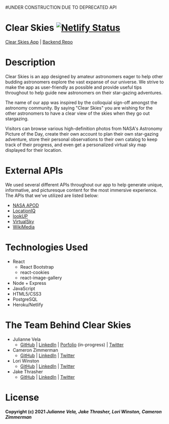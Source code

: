 
#UNDER CONSTRUCTION DUE TO DEPRECATED API
# Clear Skies [![Netlify Status](https://api.netlify.com/api/v1/badges/c26e5fed-ce3b-470e-b3e4-90f7a043fda6/deploy-status)](https://app.netlify.com/sites/clear-skies/deploys)

[Clear Skies App](https://clear-skies.netlify.app/) | [Backend Repo](https://github.com/foundations2-final/clear-skies-back-end)

# Description
Clear Skies is an app designed by amateur astronomers eager to help other budding astronomers explore the vast expanse of our universe. We strive to make the app as user-friendly as possible and provide useful tips throughout to help guide new astronomers on their star-gazing adventures.

The name of our app was inspired by the colloquial sign-off amongst the astronomy community. By saying "Clear Skies" you are wishing for the other astronomers to have a clear view of the skies when they go out stargazing.

Visitors can browse various high-definition photos from NASA's Astronomy Picture of the Day, create their own account to plan their own star-gazing adventure, store their personal observations to their own catalog to keep track of their progress, and even get a personalized virtual sky map displayed for their location.

# External APIs
We used several different APIs throughout our app to help generate unique, informative, and picturesque content for the most immersive experience. The APIs that we've utilized are listed below:

-   [NASA APOD](https://apod.nasa.gov/apod/astropix.html)
-   [LocationIQ](https://locationiq.com/)
-   [lookUP](https://www.strudel.org.uk/lookUP/)
-   [VirtualSky](https://virtualsky.lco.global/)
-   [WikiMedia](https://api.wikimedia.org/)

# Technologies Used
- React
    - React Bootstrap 
    - react-cookies
    - react-image-gallery
- Node + Express
- JavaScript
- HTML5/CSS3
- PostgreSQL
- Heroku/Netlify

# The Team Behind Clear Skies

-   Julianne Vela
    -   [GitHub](https://www.github.com/julianne-vela) | [LinkedIn](https://www.linkedin.com/in/juliannevela/) | [Porfolio](https://www.juliannevela.dev) (in-progress) | [Twitter](https://www.twitter.com/NessimaSkye)
-   Cameron Zimmerman
    -   [GitHub](https://github.com/CameronZimmerman) | [LinkedIn](https://www.linkedin.com/in/cameron-zimmerman/) | [Twitter](https://twitter.com/CameronZimmer20)
-   Lori Winston
    -   [GitHub](https://github.com/LoriWinston) | [LinkedIn](https://www.linkedin.com/in/loriwinston/) | [Twitter](https://twitter.com/LoriWinston8)
-   Jake Thrasher
    -   [GitHub](https://github.com/jakethrasher) | [LinkedIn](https://www.linkedin.com/in/m-jake-thrasher/) | [Twitter](https://twitter.com/mjakethrasher)

# License
#### Copyright (c) 2021 _**Julianne Vela,**_ _**Jake Thrasher,**_ _**Lori Winston,**_ _**Cameron Zimmerman**_ 
